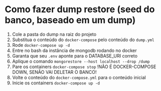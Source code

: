 # Como fazer dump restore (seed do banco, baseado em um dump)

1. Cole a pasta do dump na raiz do projeto
2. Substitua o conteúdo do `docker-compose` pelo conteúdo do `dump.yml`
3. Rode `docker-compose up -d`
4. Entre no bash da instância de mongodb rodando no docker
5. Garanta que seu `.env` aponte para o DATABASE_URI correto
6. Aplique o comando `mongorestore --host localhost --drop /dump`
7. Pare os containers `docker-compose stop` !NÃO É DOCKER-COMPOSE DOWN, SENÃO VAI DELETAR O BANCO!
8. Volte o conteúdo do `docker-compose.yml` para o conteúdo inicial
9. Inicie os containers `docker-compose up -d`
